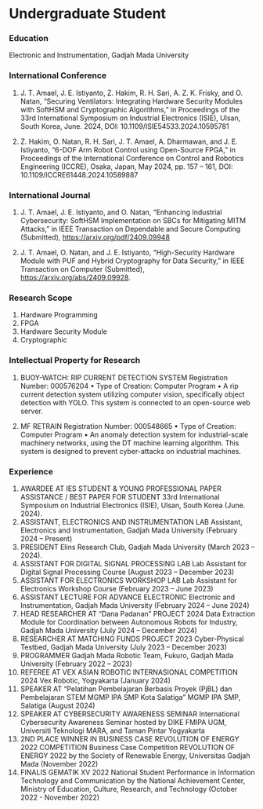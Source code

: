 # Undergraduate Student

### Education
Electronic and Instrumentation, Gadjah Mada University

### International Conference 
1. J. T. Amael, J. E. Istiyanto, Z. Hakim, R. H. Sari, A. Z. K. Frisky, and O. Natan, “Securing 
Ventilators: Integrating Hardware Security Modules with SoftHSM and Cryptographic 
Algorithms,” in Proceedings of the 33rd International Symposium on Industrial Electronics 
(ISIE), Ulsan, South Korea, June. 2024, DOI: 10.1109/ISIE54533.2024.10595781

3.  Z. Hakim, O. Natan, R. H. Sari, J. T. Amael, A. Dharmawan, and J. E. Istiyanto, “6-DOF 
Arm Robot Control using Open-Source FPGA,” in Proceedings of the International 
Conference on Control and Robotics Engineering (ICCRE), Osaka, Japan, May 2024, pp. 
157 – 161, DOI: 10.1109/ICCRE61448.2024.10589887

### International Journal
1. J. T. Amael, J. E. Istiyanto, and O. Natan, “Enhancing Industrial Cybersecurity: SoftHSM 
Implementation on SBCs for Mitigating MITM Attacks,” in IEEE Transaction on 
Dependable and Secure Computing (Submitted), https://arxiv.org/pdf/2409.09948

2. J. T. Amael, O. Natan, and J. E. Istiyanto, “High-Security Hardware Module with PUF 
and Hybrid Cryptography for Data Security,” in IEEE Transaction on Computer 
(Submitted), https://arxiv.org/abs/2409.09928.

### Research Scope
1. Hardware Programming
2. FPGA
3. Hardware Security Module
4. Cryptographic

### Intellectual Property for Research
1. BUOY-WATCH: RIP CURRENT DETECTION SYSTEM
Registration Number: 000576204
• Type of Creation: Computer Program
• A rip current detection system utilizing computer vision, specifically object detection with 
YOLO. This system is connected to an open-source web server.

3. MF RETRAIN
Registration Number: 000548665
• Type of Creation: Computer Program
• An anomaly detection system for industrial-scale machinery networks, using the DT 
machine learning algorithm. This system is designed to prevent cyber-attacks on industrial 
machines.


### Experience
1. AWARDEE AT IES STUDENT & YOUNG PROFESSIONAL PAPER ASSISTANCE / 
BEST PAPER FOR STUDENT
33rd International Symposium on Industrial Electronics (ISIE), Ulsan, South Korea (June. 
2024).
2. ASSISTANT, ELECTRONICS AND INSTRUMENTATION LAB
Assistant, Electronics and Instrumentation, Gadjah Mada University (February 2024 – Present)
3. PRESIDENT
Elins Research Club, Gadjah Mada University (March 2023 – 2024).
4. ASSISTANT FOR DIGITAL SIGNAL PROCESSING LAB 
Lab Assistant for Digital Signal Processing Course (August 2023 – December 2023)
5. ASSISTANT FOR ELECTRONICS WORKSHOP LAB
Lab Assistant for Electronics Workshop Course (February 2023 – June 2023)
6. ASSISTANT LECTURE FOR ADVANCE ELECTRONIC
Electronic and Instrumentation, Gadjah Mada University (February 2024 – June 2024)
7. HEAD RESEARCHER AT “Dana Padanan” PROJECT 2024
Data Extraction Module for Coordination between Autonomous Robots for Industry, Gadjah 
Mada University (July 2024 – December 2024)
8. RESEARCHER AT MATCHING FUNDS PROJECT 2023
Cyber-Physical Testbed, Gadjah Mada University (July 2023 – December 2023) 
9. PROGRAMMER
Gadjah Mada Robotic Team, Fukuro, Gadjah Mada University (February 2022 – 2023)
10. REFEREE AT VEX ASIAN ROBOTIC INTERNASIONAL COMPETITION 2024
Vex Robotic, Yogyakarta (January 2024)
11. SPEAKER AT “Pelatihan Pembelajaran Berbasis Proyek (PjBL) dan Pembelajaran 
STEM MGMP IPA SMP Kota Salatiga”
MGMP IPA SMP, Salatiga (August 2024)
12. SPEAKER AT CYBERSECURITY AWARENESS SEMINAR
International Cybersecurity Awareness Seminar hosted by DIKE FMIPA UGM, Universiti 
Teknologi MARA, and Taman Pintar Yogyakarta
13. 2ND PLACE WINNER IN BUSINESS CASE REVOLUTION OF ENERGY 2022 
COMPETITION
Business Case Competition REVOLUTION OF ENERGY 2022 by the Society of Renewable 
Energy, Universitas Gadjah Mada (November 2022)
14. FINALIS GEMATIK XV 2022
National Student Performance in Information Technology and Communication by the National 
Achievement Center, Ministry of Education, Culture, Research, and Technology (October 
2022 - November 2022)

